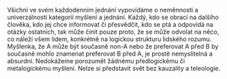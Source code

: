 Všichni ve svém každodenním jednání vypovídáme o neměnnosti a univerzálnosti kategorií myšlení a jednání.<break time="0.3s" /> Každý, kdo se obrací na dalšího člověka, kdo jej chce informovat či přesvědčit, kdo se ptá a odpovídá na otázky ostatních, tak může činit pouze proto, že se může odvolat na něco, co náleží všem lidem, konkrétně na logickou strukturu lidského rozumu.<break time="0.4s" /> Myšlenka, že A může být současně non-A nebo že preferovat A před B by současně mohlo znamenat preferovat B před A, je prostě nemyslitelná a absurdní.<break time="0.2s" /> Nedokážeme porozumět žádnému předlogickému či metalogickému myšlení. Nelze si představit svět bez kauzality a teleologie.
